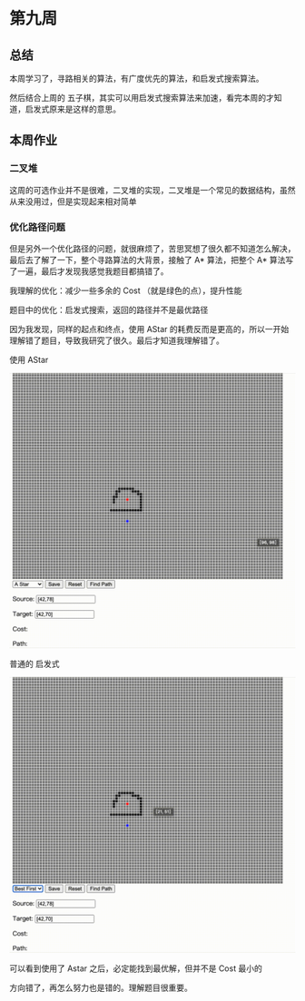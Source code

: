 # 第九周

## 总结

本周学习了，寻路相关的算法，有广度优先的算法，和启发式搜索算法。

然后结合上周的 五子棋，其实可以用启发式搜索算法来加速，看完本周的才知道，启发式原来是这样的意思。

## 本周作业

### 二叉堆

这周的可选作业并不是很难，二叉堆的实现，二叉堆是一个常见的数据结构，虽然从来没用过，但是实现起来相对简单

### 优化路径问题

但是另外一个优化路径的问题，就很麻烦了，苦思冥想了很久都不知道怎么解决，最后去了解了一下，整个寻路算法的大背景，接触了 A* 算法，把整个 A* 算法写了一遍，最后才发现我感觉我题目都搞错了。

我理解的优化：减少一些多余的 Cost （就是绿色的点），提升性能

题目中的优化：启发式搜索，返回的路径并不是最优路径

因为我发现，同样的起点和终点，使用 AStar 的耗费反而是更高的，所以一开始理解错了题目，导致我研究了很久。最后才知道我理解错了。

使用 AStar

![Astar](./img/Astar.gif)

普通的 启发式

![Astar](./img/BestFirst.gif)

可以看到使用了 Astar 之后，必定能找到最优解，但并不是 Cost 最小的

方向错了，再怎么努力也是错的。理解题目很重要。
